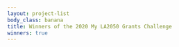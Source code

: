 ```yaml
---
layout: project-list
body_class: banana
title: Winners of the 2020 My LA2050 Grants Challenge
winners: true
---
```

